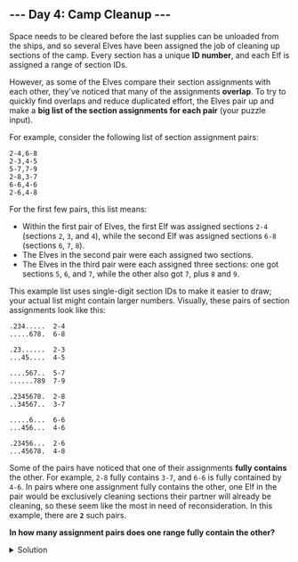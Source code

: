 ## --- Day 4: Camp Cleanup ---

Space needs to be cleared before the last supplies can be unloaded from the ships, and so several Elves have been assigned the job of cleaning up sections of the camp. Every section has a unique **ID number**, and each Elf is assigned a range of section IDs.


However, as some of the Elves compare their section assignments with each other, they've noticed that many of the assignments **overlap**. To try to quickly find overlaps and reduce duplicated effort, the Elves pair up and make a **big list of the section assignments for each pair** (your puzzle input).


For example, consider the following list of section assignment pairs:



```
2-4,6-8
2-3,4-5
5-7,7-9
2-8,3-7
6-6,4-6
2-6,4-8
```

For the first few pairs, this list means:


- Within the first pair of Elves, the first Elf was assigned sections `2-4` (sections `2`, `3`, and `4`), while the second Elf was assigned sections `6-8` (sections `6`, `7`, `8`).
- The Elves in the second pair were each assigned two sections.
- The Elves in the third pair were each assigned three sections: one got sections `5`, `6`, and `7`, while the other also got `7`, plus `8` and `9`.


This example list uses single-digit section IDs to make it easier to draw; your actual list might contain larger numbers. Visually, these pairs of section assignments look like this:



```
.234.....  2-4
.....678.  6-8

.23......  2-3
...45....  4-5

....567..  5-7
......789  7-9

.2345678.  2-8
..34567..  3-7

.....6...  6-6
...456...  4-6

.23456...  2-6
...45678.  4-8
```

Some of the pairs have noticed that one of their assignments **fully contains** the other. For example, `2-8` fully contains `3-7`, and `6-6` is fully contained by `4-6`. In pairs where one assignment fully contains the other, one Elf in the pair would be exclusively cleaning sections their partner will already be cleaning, so these seem like the most in need of reconsideration. In this example, there are **`2`** such pairs.


**In how many assignment pairs does one range fully contain the other?**

<details>
    <summary>Solution</summary>

This one is a simple problem. We only need to use two boolean arrays and make a AND operation between them. If one of the arrays is equal to that calculated array, it means there is a contained array.
```python
def check_contained(line: str) -> int:
    line_RE = r'([0-9]+)-([0-9]+),([0-9]+)-([0-9]+)'

    match = re.search(line_RE, line)
    a1, a2, b1, b2 = [int(match.group(i)) for i in range(1, 5)]
    elf1 = [e in range(a1, a2 + 1) for e in range(1, 100 + 1)]
    elf2 = [e in range(b1, b2 + 1) for e in range(1, 100 + 1)]
    and_array = [e1 and e2 for e1, e2 in zip(elf1, elf2)]

    return and_array == elf1 or and_array == elf2
```

This function will return 1 if one array is fully contained inside the other. Summing up all of them, we have the answer.
The answer is: `580`.
</details>
